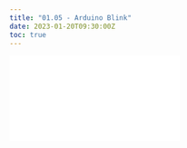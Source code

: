 ```yaml
---
title: "01.05 - Arduino Blink"
date: 2023-01-20T09:30:00Z
toc: true
---
```


![Link to included file content](../../../../arduino/arduino-blink.md)

